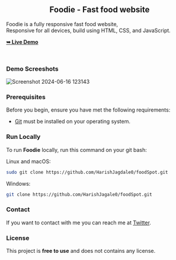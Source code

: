 
  <h2 align="center">Foodie - Fast food website</h2>

  Foodie is a fully responsive fast food website, <br />Responsive for all devices, build using HTML, CSS, and JavaScript.

  <a href=""><strong>➥ Live Demo</strong></a>

</div>

<br />

### Demo Screeshots

![Screenshot 2024-06-16 123143](https://github.com/HarishJagdale0/foodSpot-Food-Website/assets/163445863/79591fa4-b30f-45d4-a832-df2ea471526c)

### Prerequisites

Before you begin, ensure you have met the following requirements:

* [Git](https://git-scm.com/downloads "Download Git") must be installed on your operating system.

### Run Locally

To run **Foodie** locally, run this command on your git bash:

Linux and macOS:

```bash
sudo git clone https://github.com/HarishJagdale0/foodSpot.git
```

Windows:

```bash
git clone https://github.com/HarishJagale0/foodSpot.git
```

### Contact

If you want to contact with me you can reach me at [Twitter](https://www.twitter.com/HarishJagdale0).

### License

This project is **free to use** and does not contains any license.
